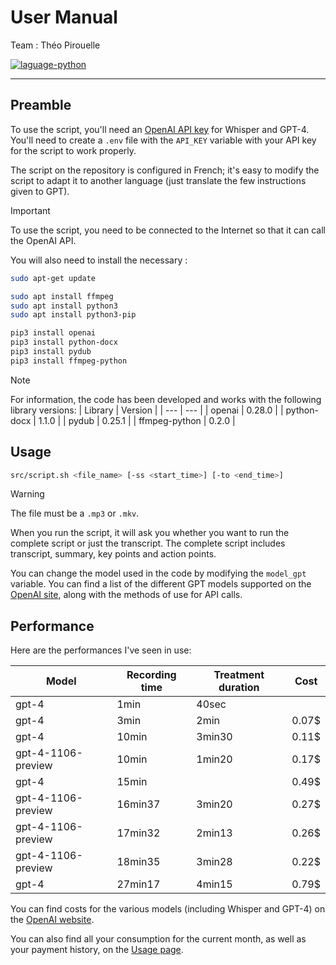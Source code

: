 # User Manual

Team : Théo Pirouelle

<a href="https://www.python.org/">
  <img src="https://img.shields.io/badge/language-python-blue?style=flat-square" alt="laguage-python" />
</a>

---

## Preamble

To use the script, you'll need an [OpenAI API key](https://platform.openai.com/account/api-keys) for Whisper and GPT-4.
You'll need to create a `.env` file with the `API_KEY` variable with your API key for the script to work properly.

The script on the repository is configured in French; it's easy to modify the script to adapt it to another language (just translate the few instructions given to GPT).

> [!IMPORTANT]
> To use the script, you need to be connected to the Internet so that it can call the OpenAI API.

You will also need to install the necessary :
```bash
sudo apt-get update

sudo apt install ffmpeg
sudo apt install python3
sudo apt install python3-pip

pip3 install openai
pip3 install python-docx
pip3 install pydub
pip3 install ffmpeg-python
```

> [!NOTE]
> For information, the code has been developed and works with the following library versions:
> | Library | Version |
> | --- | --- |
> | openai | 0.28.0 |
> | python-docx | 1.1.0 |
> | pydub | 0.25.1 |
> | ffmpeg-python | 0.2.0 |

## Usage

```bash
src/script.sh <file_name> [-ss <start_time>] [-to <end_time>]
```

> [!WARNING]
> The file must be a `.mp3` or `.mkv`.

When you run the script, it will ask you whether you want to run the complete script or just the transcript.
The complete script includes transcript, summary, key points and action points.

You can change the model used in the code by modifying the `model_gpt` variable. You can find a list of the different GPT models supported on the [OpenAI site](https://platform.openai.com/docs/guides/function-calling), along with the methods of use for API calls.

## Performance

Here are the performances I've seen in use:

| Model | Recording time | Treatment duration | Cost |
| --- | --- | --- | --- |
| gpt-4 | 1min | 40sec |  |
| gpt-4 | 3min | 2min | 0.07$ |
| gpt-4 | 10min | 3min30 | 0.11$ |
| gpt-4-1106-preview | 10min | 1min20 | 0.17$ |
| gpt-4 | 15min |  | 0.49$ |
| gpt-4-1106-preview | 16min37 | 3min20 | 0.27$ |
| gpt-4-1106-preview | 17min32 | 2min13 | 0.26$ |
| gpt-4-1106-preview | 18min35 | 3min28 | 0.22$ |
| gpt-4 | 27min17 | 4min15 | 0.79$ |

You can find costs for the various models (including Whisper and GPT-4) on the [OpenAI website](https://openai.com/pricing).

You can also find all your consumption for the current month, as well as your payment history, on the [Usage page](https://platform.openai.com/usage).
